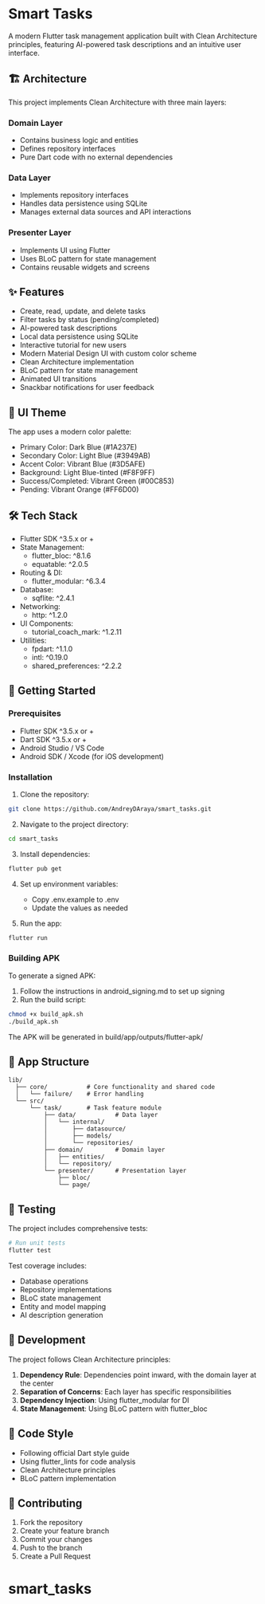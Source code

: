 # Smart Tasks

A modern Flutter task management application built with Clean Architecture principles, featuring AI-powered task descriptions and an intuitive user interface.

## 🏗 Architecture

This project implements Clean Architecture with three main layers:

### Domain Layer

- Contains business logic and entities
- Defines repository interfaces
- Pure Dart code with no external dependencies

### Data Layer

- Implements repository interfaces
- Handles data persistence using SQLite
- Manages external data sources and API interactions

### Presenter Layer

- Implements UI using Flutter
- Uses BLoC pattern for state management
- Contains reusable widgets and screens

## ✨ Features

- Create, read, update, and delete tasks
- Filter tasks by status (pending/completed)
- AI-powered task descriptions
- Local data persistence using SQLite
- Interactive tutorial for new users
- Modern Material Design UI with custom color scheme
- Clean Architecture implementation
- BLoC pattern for state management
- Animated UI transitions
- Snackbar notifications for user feedback

## 🎨 UI Theme

The app uses a modern color palette:

- Primary Color: Dark Blue (#1A237E)
- Secondary Color: Light Blue (#3949AB)
- Accent Color: Vibrant Blue (#3D5AFE)
- Background: Light Blue-tinted (#F8F9FF)
- Success/Completed: Vibrant Green (#00C853)
- Pending: Vibrant Orange (#FF6D00)

## 🛠 Tech Stack

- Flutter SDK ^3.5.x or +
- State Management:
  - flutter_bloc: ^8.1.6
  - equatable: ^2.0.5
- Routing & DI:
  - flutter_modular: ^6.3.4
- Database:
  - sqflite: ^2.4.1
- Networking:
  - http: ^1.2.0
- UI Components:
  - tutorial_coach_mark: ^1.2.11
- Utilities:
  - fpdart: ^1.1.0
  - intl: ^0.19.0
  - shared_preferences: ^2.2.2

## 🚀 Getting Started

### Prerequisites

- Flutter SDK ^3.5.x or +
- Dart SDK ^3.5.x or +
- Android Studio / VS Code
- Android SDK / Xcode (for iOS development)

### Installation

1. Clone the repository:

```bash
git clone https://github.com/AndreyDAraya/smart_tasks.git
```

2. Navigate to the project directory:

```bash
cd smart_tasks
```

3. Install dependencies:

```bash
flutter pub get
```

4. Set up environment variables:

   - Copy .env.example to .env
   - Update the values as needed

5. Run the app:

```bash
flutter run
```

### Building APK

To generate a signed APK:

1. Follow the instructions in android_signing.md to set up signing
2. Run the build script:

```bash
chmod +x build_apk.sh
./build_apk.sh
```

The APK will be generated in build/app/outputs/flutter-apk/

## 📱 App Structure

```
lib/
  ├── core/           # Core functionality and shared code
  │   └── failure/    # Error handling
  └── src/
      └── task/       # Task feature module
          ├── data/           # Data layer
          │   └── internal/
          │       ├── datasource/
          │       ├── models/
          │       └── repositories/
          ├── domain/         # Domain layer
          │   ├── entities/
          │   └── repository/
          └── presenter/      # Presentation layer
              ├── bloc/
              └── page/
```

## 🧪 Testing

The project includes comprehensive tests:

```bash
# Run unit tests
flutter test
```

Test coverage includes:

- Database operations
- Repository implementations
- BLoC state management
- Entity and model mapping
- AI description generation

## 🔧 Development

The project follows Clean Architecture principles:

1. **Dependency Rule**: Dependencies point inward, with the domain layer at the center
2. **Separation of Concerns**: Each layer has specific responsibilities
3. **Dependency Injection**: Using flutter_modular for DI
4. **State Management**: Using BLoC pattern with flutter_bloc

## 📝 Code Style

- Following official Dart style guide
- Using flutter_lints for code analysis
- Clean Architecture principles
- BLoC pattern implementation

## 🤝 Contributing

1. Fork the repository
2. Create your feature branch
3. Commit your changes
4. Push to the branch
5. Create a Pull Request

# smart_tasks
